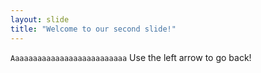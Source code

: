 ```yaml
---
layout: slide
title: "Welcome to our second slide!"
---
```

`Aaaaaaaaaaaaaaaaaaaaaaaaaa`
Use the left arrow to go back!
